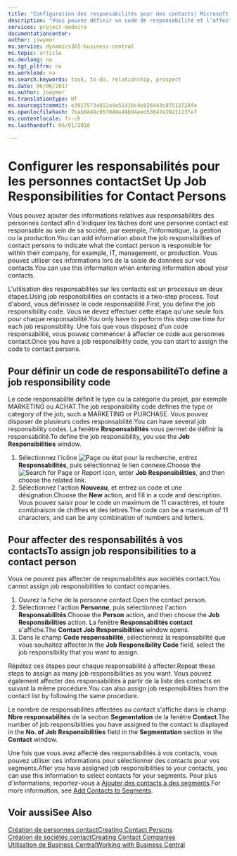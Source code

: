 ```yaml
---
title: "Configuration des responsabilités pour des contacts| Microsoft Docs"
description: "Vous pouvez définir un code de responsabilité et l'affecter à un contact pour indiquer les tâches dont votre contact est en charge dans sa société, par exemple, l'informatique ou la production."
services: project-madeira
documentationcenter: 
author: jswymer
ms.service: dynamics365-business-central
ms.topic: article
ms.devlang: na
ms.tgt_pltfrm: na
ms.workload: na
ms.search.keywords: task, to-do, relationship, prospect
ms.date: 06/06/2017
ms.author: jswymer
ms.translationtype: HT
ms.sourcegitcommit: e3917573a912a4e51416c4e926443c87513728fe
ms.openlocfilehash: 7bab8449c957048e49b84eed53647e2921123fe7
ms.contentlocale: fr-ch
ms.lasthandoff: 06/01/2018

---
```

# <a name="set-up-job-responsibilities-for-contact-persons"></a><span data-ttu-id="05c13-103">Configurer les responsabilités pour les personnes contact</span><span class="sxs-lookup"><span data-stu-id="05c13-103">Set Up Job Responsibilities for Contact Persons</span></span>
<span data-ttu-id="05c13-104">Vous pouvez ajouter des informations relatives aux responsabilités des personnes contact afin d'indiquer les tâches dont une personne contact est responsable au sein de sa société, par exemple, l'informatique, la gestion ou la production.</span><span class="sxs-lookup"><span data-stu-id="05c13-104">You can add information about the job responsibilities of contact persons to indicate what the contact person is responsible for within their company, for example, IT, management, or production.</span></span> <span data-ttu-id="05c13-105">Vous pouvez utiliser ces informations lors de la saisie de données sur vos contacts.</span><span class="sxs-lookup"><span data-stu-id="05c13-105">You can use this information when entering information about your contacts.</span></span>

<span data-ttu-id="05c13-106">L'utilisation des responsabilités sur les contacts est un processus en deux étapes.</span><span class="sxs-lookup"><span data-stu-id="05c13-106">Using job responsibilities on contacts is a two-step process.</span></span> <span data-ttu-id="05c13-107">Tout d'abord, vous définissez le code responsabilité.</span><span class="sxs-lookup"><span data-stu-id="05c13-107">First, you define the job responsibility code.</span></span> <span data-ttu-id="05c13-108">Vous ne devez effectuer cette étape qu'une seule fois pour chaque responsabilité.</span><span class="sxs-lookup"><span data-stu-id="05c13-108">You only have to perform this step one time for each job responsibility.</span></span> <span data-ttu-id="05c13-109">Une fois que vous disposez d'un code responsabilité, vous pouvez commencer à affecter ce code aux personnes contact.</span><span class="sxs-lookup"><span data-stu-id="05c13-109">Once you have a job responsibility code, you can start to assign the code to contact persons.</span></span>

## <a name="to-define-a-job-responsibility-code"></a><span data-ttu-id="05c13-110">Pour définir un code de responsabilité</span><span class="sxs-lookup"><span data-stu-id="05c13-110">To define a job responsibility code</span></span>
<span data-ttu-id="05c13-111">Le code responsabilité définit le type ou la catégorie du projet, par exemple MARKETING ou ACHAT.</span><span class="sxs-lookup"><span data-stu-id="05c13-111">The job responsibility code defines the type or category of the job, such a MARKETING or PURCHASE.</span></span> <span data-ttu-id="05c13-112">Vous pouvez disposer de plusieurs codes responsabilité.</span><span class="sxs-lookup"><span data-stu-id="05c13-112">You can have several job responsibility codes.</span></span> <span data-ttu-id="05c13-113">La fenêtre **Responsabilités** vous permet de définir la responsabilité.</span><span class="sxs-lookup"><span data-stu-id="05c13-113">To define the job responsibility, you use the **Job Responsibilities** window.</span></span>

1. <span data-ttu-id="05c13-114">Sélectionnez l'icône ![Page ou état pour la recherche](media/ui-search/search_small.png "Page ou état pour la recherche"), entrez **Responsabilités**, puis sélectionnez le lien connexe.</span><span class="sxs-lookup"><span data-stu-id="05c13-114">Choose the ![Search for Page or Report](media/ui-search/search_small.png "Search for Page or Report icon") icon, enter **Job Responsibilities**, and then choose the related link.</span></span>
2. <span data-ttu-id="05c13-115">Sélectionnez l'action **Nouveau**, et entrez un code et une désignation.</span><span class="sxs-lookup"><span data-stu-id="05c13-115">Choose the **New** action, and fill in a code and description.</span></span> <span data-ttu-id="05c13-116">Vous pouvez saisir pour le code un maximum de 11 caractères, et toute combinaison de chiffres et des lettres.</span><span class="sxs-lookup"><span data-stu-id="05c13-116">The code can be a maximum of 11 characters, and can be any combination of numbers and letters.</span></span>

## <a name="to-assign-job-responsibilities-to-a-contact-person"></a><span data-ttu-id="05c13-117">Pour affecter des responsabilités à vos contacts</span><span class="sxs-lookup"><span data-stu-id="05c13-117">To assign job responsibilities to a contact person</span></span>
<span data-ttu-id="05c13-118">Vous ne pouvez pas affecter de responsabilités aux sociétés contact.</span><span class="sxs-lookup"><span data-stu-id="05c13-118">You cannot assign job responsibilities to contact companies.</span></span>

1. <span data-ttu-id="05c13-119">Ouvrez la fiche de la personne contact.</span><span class="sxs-lookup"><span data-stu-id="05c13-119">Open the contact person.</span></span>
2. <span data-ttu-id="05c13-120">Sélectionnez l'action **Personne**, puis sélectionnez l'action **Responsabilités**.</span><span class="sxs-lookup"><span data-stu-id="05c13-120">Choose the **Person** action, and then choose the **Job Responsibilities** action.</span></span> <span data-ttu-id="05c13-121">La fenêtre **Responsabilités contact** s'affiche.</span><span class="sxs-lookup"><span data-stu-id="05c13-121">The **Contact Job Responsibilities** window opens.</span></span>
3. <span data-ttu-id="05c13-122">Dans le champ **Code responsabilité**, sélectionnez la responsabilité que vous souhaitez affecter.</span><span class="sxs-lookup"><span data-stu-id="05c13-122">In the **Job Responsibility Code** field, select the job responsibility that you want to assign.</span></span>

<span data-ttu-id="05c13-123">Répétez ces étapes pour chaque responsabilité à affecter.</span><span class="sxs-lookup"><span data-stu-id="05c13-123">Repeat these steps to assign as many job responsibilities as you want.</span></span> <span data-ttu-id="05c13-124">Vous pouvez également affecter des responsabilités à partir de la liste des contacts en suivant la même procédure.</span><span class="sxs-lookup"><span data-stu-id="05c13-124">You can also assign job responsibilities from the contact list by following the same procedure.</span></span>

<span data-ttu-id="05c13-125">Le nombre de responsabilités affectées au contact s'affiche dans le champ **Nbre responsabilités** de la section **Segmentation** de la fenêtre **Contact**.</span><span class="sxs-lookup"><span data-stu-id="05c13-125">The number of job responsibilities you have assigned to the contact is displayed in the **No. of Job Responsibilities** field in the **Segmentation** section in the **Contact** window.</span></span>

<span data-ttu-id="05c13-126">Une fois que vous avez affecté des responsabilités à vos contacts, vous pouvez utiliser ces informations pour sélectionner des contacts pour vos segments.</span><span class="sxs-lookup"><span data-stu-id="05c13-126">After you have assigned job responsibilities to your contacts, you can use this information to select contacts for your segments.</span></span> <span data-ttu-id="05c13-127">Pour plus d'informations, reportez-vous à [Ajouter des contacts à des segments](marketing-add-contact-segment.md).</span><span class="sxs-lookup"><span data-stu-id="05c13-127">For more information, see [Add Contacts to Segments](marketing-add-contact-segment.md).</span></span>

## <a name="see-also"></a><span data-ttu-id="05c13-128">Voir aussi</span><span class="sxs-lookup"><span data-stu-id="05c13-128">See Also</span></span>
[<span data-ttu-id="05c13-129">Création de personnes contact</span><span class="sxs-lookup"><span data-stu-id="05c13-129">Creating Contact Persons</span></span>](marketing-create-contact-persons.md)  
[<span data-ttu-id="05c13-130">Création de sociétés contact</span><span class="sxs-lookup"><span data-stu-id="05c13-130">Creating Contact Companies</span></span>](marketing-create-contact-companies.md)  
[<span data-ttu-id="05c13-131">Utilisation de Business Central</span><span class="sxs-lookup"><span data-stu-id="05c13-131">Working with Business Central</span></span>](ui-work-product.md)

